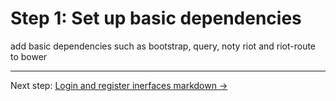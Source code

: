 # Step 1: Set up basic dependencies

add basic dependencies such as bootstrap, query, noty riot and riot-route to bower

---

Next step: [Login and register inerfaces markdown →](step-2-auth-markdown.md)
